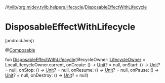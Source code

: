 //[tvlib](../../index.md)/[org.mjdev.tvlib.helpers.lifecycle](index.md)/[DisposableEffectWithLifecycle](-disposable-effect-with-lifecycle.md)

# DisposableEffectWithLifecycle

[androidJvm]\

@[Composable](https://developer.android.com/reference/kotlin/androidx/compose/runtime/Composable.html)

fun [DisposableEffectWithLifecycle](-disposable-effect-with-lifecycle.md)(lifecycleOwner: [LifecycleOwner](https://developer.android.com/reference/kotlin/androidx/lifecycle/LifecycleOwner.html) = LocalLifecycleOwner.current, onCreate: () -&gt; [Unit](https://kotlinlang.org/api/latest/jvm/stdlib/kotlin/-unit/index.html)? = null, onStart: () -&gt; [Unit](https://kotlinlang.org/api/latest/jvm/stdlib/kotlin/-unit/index.html)? = null, onStop: () -&gt; [Unit](https://kotlinlang.org/api/latest/jvm/stdlib/kotlin/-unit/index.html)? = null, onResume: () -&gt; [Unit](https://kotlinlang.org/api/latest/jvm/stdlib/kotlin/-unit/index.html)? = null, onPause: () -&gt; [Unit](https://kotlinlang.org/api/latest/jvm/stdlib/kotlin/-unit/index.html)? = null, onDestroy: () -&gt; [Unit](https://kotlinlang.org/api/latest/jvm/stdlib/kotlin/-unit/index.html)? = null)
